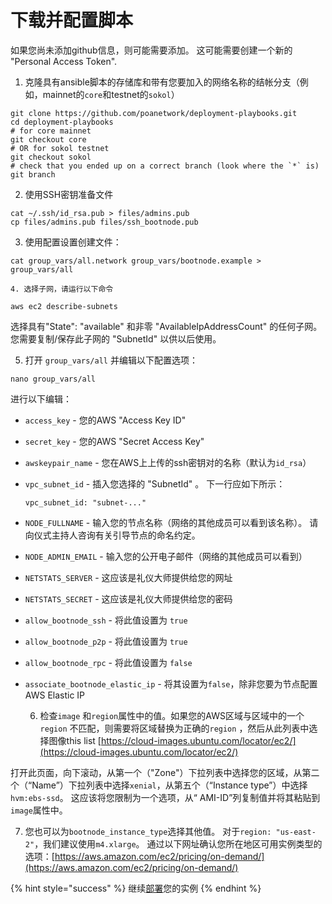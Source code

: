 # 下载并配置脚本

如果您尚未添加github信息，则可能需要添加。 这可能需要创建一个新的 "Personal Access Token".

1. 克隆具有ansible脚本的存储库和带有您要加入的网络名称的结帐分支（例如，mainnet的`core`和testnet的`sokol`）

```text
git clone https://github.com/poanetwork/deployment-playbooks.git
cd deployment-playbooks
# for core mainnet
git checkout core
# OR for sokol testnet
git checkout sokol
# check that you ended up on a correct branch (look where the `*` is)
git branch
```

  2. 使用SSH密钥准备文件

```text
cat ~/.ssh/id_rsa.pub > files/admins.pub
cp files/admins.pub files/ssh_bootnode.pub
```

   3. 使用配置设置创建文件：

```text
cat group_vars/all.network group_vars/bootnode.example > group_vars/all
```

    4. 选择子网，请运行以下命令

```text
aws ec2 describe-subnets
```

选择具有"State": "available" 和非零 "AvailableIpAddressCount" 的任何子网。 您需要复制/保存此子网的 "SubnetId" 以供以后使用。

   5. 打开 `group_vars/all` 并编辑以下配置选项：

```text
nano group_vars/all
```

进行以下编辑：

* `access_key` - 您的AWS "Access Key ID"
* `secret_key` - 您的AWS "Secret Access Key"
* `awskeypair_name` - 您在AWS上上传的ssh密钥对的名称（默认为`id_rsa`）
* `vpc_subnet_id` - 插入您选择的 "SubnetId" 。 下一行应如下所示：

  ```text
  vpc_subnet_id: "subnet-..."
  ```

* `NODE_FULLNAME` - 输入您的节点名称（网络的其他成员可以看到该名称）。 请向仪式主持人咨询有关引导节点的命名约定。
* `NODE_ADMIN_EMAIL` - 输入您的公开电子邮件（网络的其他成员可以看到）
* `NETSTATS_SERVER` - 这应该是礼仪大师提供给您的网址
* `NETSTATS_SECRET` - 这应该是礼仪大师提供给您的密码
* `allow_bootnode_ssh` - 将此值设置为 `true`
* `allow_bootnode_p2p` - 将此值设置为 `true`
* `allow_bootnode_rpc` - 将此值设置为 `false`
* `associate_bootnode_elastic_ip` - 将其设置为`false`，除非您要为节点配置AWS Elastic IP

   6. 检查`image` 和`region`属性中的值。如果您的AWS区域与区域中的一个`region` 不匹配，则需要将区域替换为正确的`region` ，然后从此列表中选择图像this list [https://cloud-images.ubuntu.com/locator/ec2/](https://cloud-images.ubuntu.com/locator/ec2/)

打开此页面，向下滚动，从第一个（"Zone"）下拉列表中选择您的区域，从第二个（“Name”）下拉列表中选择`xenial`，从第五个（“Instance type”）中选择`hvm:ebs-ssd`。 这应该将您限制为一个选项，从“ AMI-ID”列复制值并将其粘贴到`image`属性中。

  7. 您也可以为`bootnode_instance_type`选择其他值。 对于`region: "us-east-2"`，我们建议使用`m4.xlarge`。 通过以下网址确认您所在地区可用实例类型的选项：[https://aws.amazon.com/ec2/pricing/on-demand/](https://aws.amazon.com/ec2/pricing/on-demand/)

{% hint style="success" %}
继续[部署](deploy.md)您的实例
{% endhint %}

